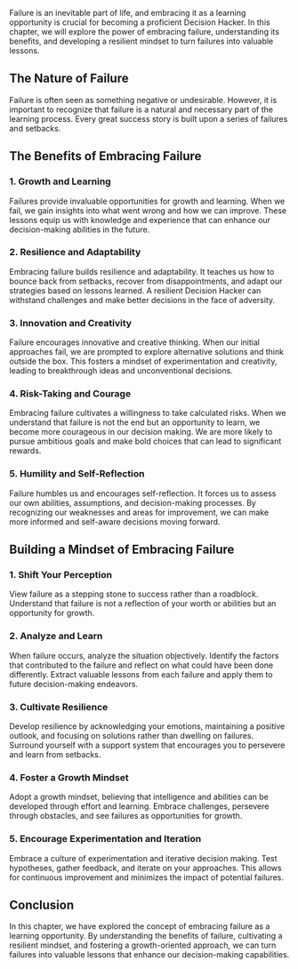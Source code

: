 
Failure is an inevitable part of life, and embracing it as a learning opportunity is crucial for becoming a proficient Decision Hacker. In this chapter, we will explore the power of embracing failure, understanding its benefits, and developing a resilient mindset to turn failures into valuable lessons.

The Nature of Failure
---------------------

Failure is often seen as something negative or undesirable. However, it is important to recognize that failure is a natural and necessary part of the learning process. Every great success story is built upon a series of failures and setbacks.

The Benefits of Embracing Failure
---------------------------------

### 1. Growth and Learning

Failures provide invaluable opportunities for growth and learning. When we fail, we gain insights into what went wrong and how we can improve. These lessons equip us with knowledge and experience that can enhance our decision-making abilities in the future.

### 2. Resilience and Adaptability

Embracing failure builds resilience and adaptability. It teaches us how to bounce back from setbacks, recover from disappointments, and adapt our strategies based on lessons learned. A resilient Decision Hacker can withstand challenges and make better decisions in the face of adversity.

### 3. Innovation and Creativity

Failure encourages innovative and creative thinking. When our initial approaches fail, we are prompted to explore alternative solutions and think outside the box. This fosters a mindset of experimentation and creativity, leading to breakthrough ideas and unconventional decisions.

### 4. Risk-Taking and Courage

Embracing failure cultivates a willingness to take calculated risks. When we understand that failure is not the end but an opportunity to learn, we become more courageous in our decision making. We are more likely to pursue ambitious goals and make bold choices that can lead to significant rewards.

### 5. Humility and Self-Reflection

Failure humbles us and encourages self-reflection. It forces us to assess our own abilities, assumptions, and decision-making processes. By recognizing our weaknesses and areas for improvement, we can make more informed and self-aware decisions moving forward.

Building a Mindset of Embracing Failure
---------------------------------------

### 1. Shift Your Perception

View failure as a stepping stone to success rather than a roadblock. Understand that failure is not a reflection of your worth or abilities but an opportunity for growth.

### 2. Analyze and Learn

When failure occurs, analyze the situation objectively. Identify the factors that contributed to the failure and reflect on what could have been done differently. Extract valuable lessons from each failure and apply them to future decision-making endeavors.

### 3. Cultivate Resilience

Develop resilience by acknowledging your emotions, maintaining a positive outlook, and focusing on solutions rather than dwelling on failures. Surround yourself with a support system that encourages you to persevere and learn from setbacks.

### 4. Foster a Growth Mindset

Adopt a growth mindset, believing that intelligence and abilities can be developed through effort and learning. Embrace challenges, persevere through obstacles, and see failures as opportunities for growth.

### 5. Encourage Experimentation and Iteration

Embrace a culture of experimentation and iterative decision making. Test hypotheses, gather feedback, and iterate on your approaches. This allows for continuous improvement and minimizes the impact of potential failures.

Conclusion
----------

In this chapter, we have explored the concept of embracing failure as a learning opportunity. By understanding the benefits of failure, cultivating a resilient mindset, and fostering a growth-oriented approach, we can turn failures into valuable lessons that enhance our decision-making capabilities.
